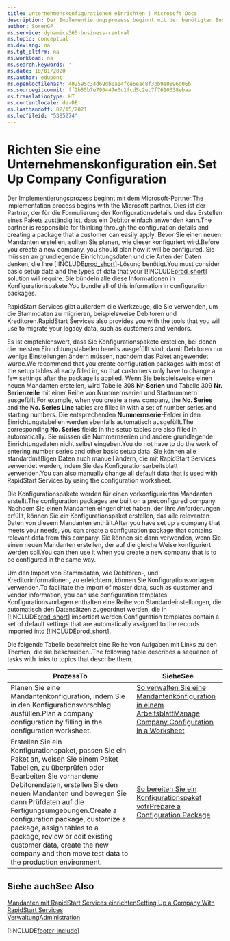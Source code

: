```yaml
---
title: Unternehmenskonfigurationen einrichten | Microsoft Docs
description: Der Implementierungsprozess beginnt mit der benötigten Business Central Lösung. Sie bündeln alle diese Informationen in Konfigurationspakete.
author: SorenGP
ms.service: dynamics365-business-central
ms.topic: conceptual
ms.devlang: na
ms.tgt_pltfrm: na
ms.workload: na
ms.search.keywords: ''
ms.date: 10/01/2020
ms.author: edupont
ms.openlocfilehash: 402595c34d69db0a14fce6eac8f3bb9e0896d06b
ms.sourcegitcommit: ff2b55b7e790447e0c1fcd5c2ec7f7610338ebaa
ms.translationtype: HT
ms.contentlocale: de-DE
ms.lasthandoff: 02/15/2021
ms.locfileid: "5385274"
---
```

# <a name="set-up-company-configuration"></a><span data-ttu-id="450c4-104">Richten Sie eine Unternehmenskonfiguration ein.</span><span class="sxs-lookup"><span data-stu-id="450c4-104">Set Up Company Configuration</span></span>
<span data-ttu-id="450c4-105">Der Implementierungsprozess beginnt mit dem Microsoft-Partner.</span><span class="sxs-lookup"><span data-stu-id="450c4-105">The implementation process begins with the Microsoft partner.</span></span> <span data-ttu-id="450c4-106">Dies ist der Partner, der für die Formulierung der Konfigurationsdetails und das Erstellen eines Pakets zuständig ist, dass ein Debitor einfach anwenden kann.</span><span class="sxs-lookup"><span data-stu-id="450c4-106">The partner is responsible for thinking through the configuration details and creating a package that a customer can easily apply.</span></span> <span data-ttu-id="450c4-107">Bevor Sie einen neuen Mandanten erstellen, sollten Sie planen, wie dieser konfiguriert wird.</span><span class="sxs-lookup"><span data-stu-id="450c4-107">Before you create a new company, you should plan how it will be configured.</span></span> <span data-ttu-id="450c4-108">Sie müssen an grundlegende Einrichtungsdaten und die Arten der Daten denken, die Ihre [!INCLUDE[prod_short](includes/prod_short.md)]-Lösung benötigt.</span><span class="sxs-lookup"><span data-stu-id="450c4-108">You must consider basic setup data and the types of data that your [!INCLUDE[prod_short](includes/prod_short.md)] solution will require.</span></span> <span data-ttu-id="450c4-109">Sie bündeln alle diese Informationen in Konfigurationspakete.</span><span class="sxs-lookup"><span data-stu-id="450c4-109">You bundle all of this information in configuration packages.</span></span>

<span data-ttu-id="450c4-110">RapidStart Services gibt außerdem die Werkzeuge, die Sie verwenden, um die Stammdaten zu migrieren, beispielsweise Debitoren und Kreditoren.</span><span class="sxs-lookup"><span data-stu-id="450c4-110">RapidStart Services also provides you with the tools that you will use to migrate your legacy data, such as customers and vendors.</span></span>  

<span data-ttu-id="450c4-111">Es ist empfehlenswert, dass Sie Konfigurationspakete erstellen, bei denen die meisten Einrichtungstabellen bereits ausgefüllt sind, damit Debitoren nur wenige Einstellungen ändern müssen, nachdem das Paket angewendet wurde.</span><span class="sxs-lookup"><span data-stu-id="450c4-111">We recommend that you create configuration packages with most of the setup tables already filled in, so that customers only have to change a few settings after the package is applied.</span></span> <span data-ttu-id="450c4-112">Wenn Sie beispielsweise einen neuen Mandanten erstellen, wird Tabelle 308 **Nr-Serien** und Tabelle 309 **Nr. Serienzeile**  mit einer Reihe von Nummernserien und Startnummern ausgefüllt.</span><span class="sxs-lookup"><span data-stu-id="450c4-112">For example, when you create a new company, the **No. Series** and the **No. Series Line** tables are filled in with a set of number series and starting numbers.</span></span> <span data-ttu-id="450c4-113">Die entsprechenden **Nummernserie**-Felder in den Einrichtungstabellen werden ebenfalls automatisch ausgefüllt.</span><span class="sxs-lookup"><span data-stu-id="450c4-113">The corresponding **No. Series** fields in the setup tables are also filled in automatically.</span></span> <span data-ttu-id="450c4-114">Sie müssen die Nummernserien und andere grundlegende Einrichtungsdaten nicht selbst eingeben.</span><span class="sxs-lookup"><span data-stu-id="450c4-114">You do not have to do the work of entering number series and other basic setup data.</span></span> <span data-ttu-id="450c4-115">Sie können alle standardmäßigen Daten auch manuell ändern, die mit RapidStart Services verwendet werden, indem Sie das Konfigurationsarbeitsblatt verwenden.</span><span class="sxs-lookup"><span data-stu-id="450c4-115">You can also manually change all default data that is used with RapidStart Services by using the configuration worksheet.</span></span>  

<span data-ttu-id="450c4-116">Die Konfigurationspakete werden für einen vorkonfigurierten Mandanten erstellt.</span><span class="sxs-lookup"><span data-stu-id="450c4-116">The configuration packages are built on a preconfigured company.</span></span> <span data-ttu-id="450c4-117">Nachdem Sie einen Mandanten eingerichtet haben, der Ihre Anforderungen erfüllt, können Sie ein Konfigurationspaket erstellen, das alle relevanten Daten von diesem Mandanten enthält.</span><span class="sxs-lookup"><span data-stu-id="450c4-117">After you have set up a company that meets your needs, you can create a configuration package that contains relevant data from this company.</span></span> <span data-ttu-id="450c4-118">Sie können sie dann verwenden, wenn Sie einen neuen Mandanten erstellen, der auf die gleiche Weise konfiguriert werden soll.</span><span class="sxs-lookup"><span data-stu-id="450c4-118">You can then use it when you create a new company that is to be configured in the same way.</span></span>  

<span data-ttu-id="450c4-119">Um den Import von Stammdaten, wie Debitoren-, und Kreditorinformationen, zu erleichtern, können Sie Konfigurationsvorlagen verwenden.</span><span class="sxs-lookup"><span data-stu-id="450c4-119">To facilitate the import of master data, such as customer and vendor information, you can use configuration templates.</span></span> <span data-ttu-id="450c4-120">Konfigurationsvorlagen enthalten eine Reihe von Standardeinstellungen, die automatisch den Datensätzen zugeordnet werden, die in [!INCLUDE[prod_short](includes/prod_short.md)] importiert werden.</span><span class="sxs-lookup"><span data-stu-id="450c4-120">Configuration templates contain a set of default settings that are automatically assigned to the records imported into [!INCLUDE[prod_short](includes/prod_short.md)].</span></span>

<span data-ttu-id="450c4-121">Die folgende Tabelle beschreibt eine Reihe von Aufgaben mit Links zu den Themen, die sie beschreiben..</span><span class="sxs-lookup"><span data-stu-id="450c4-121">The following table describes a sequence of tasks with links to topics that describe them.</span></span>

|<span data-ttu-id="450c4-122">**Prozess**</span><span class="sxs-lookup"><span data-stu-id="450c4-122">**To**</span></span>|<span data-ttu-id="450c4-123">**Siehe**</span><span class="sxs-lookup"><span data-stu-id="450c4-123">**See**</span></span>|  
|------------|-------------|  
|<span data-ttu-id="450c4-124">Planen Sie eine Mandantenkonfiguration, indem Sie in den Konfigurationsvorschlag ausfüllen.</span><span class="sxs-lookup"><span data-stu-id="450c4-124">Plan a company configuration by filling in the configuration worksheet.</span></span>|[<span data-ttu-id="450c4-125">So verwalten Sie eine Mandantenkonfiguration in einem Arbeitsblatt</span><span class="sxs-lookup"><span data-stu-id="450c4-125">Manage Company Configuration in a Worksheet</span></span>](admin-how-to-manage-company-configuration-in-a-worksheet.md)|  
|<span data-ttu-id="450c4-126">Erstellen Sie ein Konfigurationspaket, passen Sie ein Paket an, weisen Sie einem Paket Tabellen, zu überprüfen oder Bearbeiten Sie vorhandene Debitorendaten, erstellen Sie den neuen Mandanten und bewegen Sie dann Prüfdaten auf die Fertigungsumgebungen.</span><span class="sxs-lookup"><span data-stu-id="450c4-126">Create a configuration package, customize a package, assign tables to a package, review or edit existing customer data, create the new company and then move test data to the production environment.</span></span>|[<span data-ttu-id="450c4-127">So bereiten Sie ein Konfigurationspaket vofr</span><span class="sxs-lookup"><span data-stu-id="450c4-127">Prepare a Configuration Package</span></span>](admin-how-to-prepare-a-configuration-package.md)| 

## <a name="see-also"></a><span data-ttu-id="450c4-128">Siehe auch</span><span class="sxs-lookup"><span data-stu-id="450c4-128">See Also</span></span>  
[<span data-ttu-id="450c4-129">Mandanten mit RapidStart Services einrichten</span><span class="sxs-lookup"><span data-stu-id="450c4-129">Setting Up a Company With RapidStart Services</span></span>](admin-set-up-a-company-with-rapidstart.md)  
[<span data-ttu-id="450c4-130">Verwaltung</span><span class="sxs-lookup"><span data-stu-id="450c4-130">Administration</span></span>](admin-setup-and-administration.md)


[!INCLUDE[footer-include](includes/footer-banner.md)]